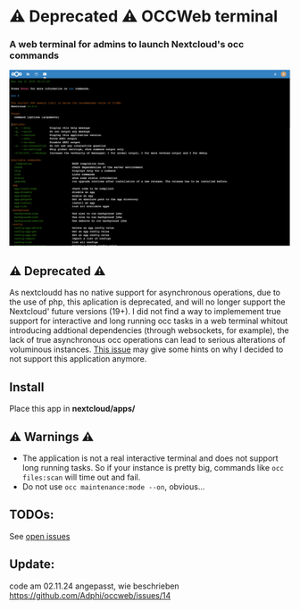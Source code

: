# ⚠️ Deprecated ⚠️ OCCWeb terminal

### A web terminal for admins to launch Nextcloud's occ commands

![occweb](https://github.com/Adphi/OCCWeb/raw/main/appinfo/screenshot.png)


## ⚠️ Deprecated ⚠️
As nextcloudd has no native support for asynchronous operations, due to the use of php, this aplication is deprecated, and will no longer support the Nextcloud' future versions (19+). I did not find a way to implemement true support for interactive and long running occ tasks in a web terminal whitout introducing addtional dependencies (through websockets, for example), the lack of true asynchronous occ operations can lead to serious alterations of voluminous instances. 
[This issue](https://github.com/nextcloud/server/issues/16726) may give some hints on why I decided to not support this application anymore.


## Install

Place this app in **nextcloud/apps/**

## ⚠️ Warnings ⚠️

- The application is not a real interactive terminal and does not support long running tasks. 
So if your instance is pretty big, commands like `occ files:scan` will time out and fail.
- Do not use `occ maintenance:mode --on`, obvious...

## TODOs:
See [open issues](https://github.com/Adphi/occweb/issues)

## Update:
code am 02.11.24 angepasst, wie beschrieben
https://github.com/Adphi/occweb/issues/14

